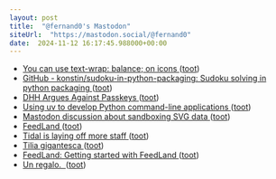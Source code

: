 ```yaml
---
layout: post
title:  "@fernand0's Mastodon"
siteUrl:  "https://mastodon.social/@fernand0"
date:  2024-11-12 16:17:45.988000+00:00
---
```

*  [You can use text-wrap: balance; on icons ](https://shkspr.mobi/blog/2024/10/you-can-use-text-wrap-balance-on-icons) ([toot](https://mastodon.social/@fernand0/113470882839695102))
*  [GitHub - konstin/sudoku-in-python-packaging: Sudoku solving in python packaging ](https://github.com/konstin/sudoku-in-python-packagin) ([toot](https://mastodon.social/@fernand0/113470725954208137))
*  [DHH Argues Against Passkeys ](https://daringfireball.net/linked/2024/10/17/dhh-argues-against-passkey) ([toot](https://mastodon.social/@fernand0/113469948516543503))
*  [Using uv to develop Python command-line applications ](https://til.simonwillison.net/python/uv-cli-app) ([toot](https://mastodon.social/@fernand0/113469825483418363))
*  [Mastodon discussion about sandboxing SVG data ](https://simonwillison.net/2024/Oct/26/svg-sandbox/#atom-everythin) ([toot](https://mastodon.social/@fernand0/113469536492891847))
*  [FeedLand ](https://feedland.org/?river=tru) ([toot](https://mastodon.social/@fernand0/113469284819013553))
*  [Tidal is laying off more staff ](https://www.theverge.com/2024/10/31/24284801/tidal-jack-dorsey-layoffs-repor) ([toot](https://mastodon.social/@fernand0/113468371435923149))
*  [Tilia gigantesca ](https://www.flickr.com/photos/fernand0/54123029398) ([toot](https://mastodon.social/@fernand0/113467664366270114))
*  [FeedLand: Getting started with FeedLand ](https://docs.feedland.com/gettingstarted.m) ([toot](https://mastodon.social/@fernand0/113467562844932338))
*  [Un regalo.  ](https://avecesunafoto.wordpress.com/2024/11/11/un-regalo-2) ([toot](https://mastodon.social/@fernand0/113465736464959981))
